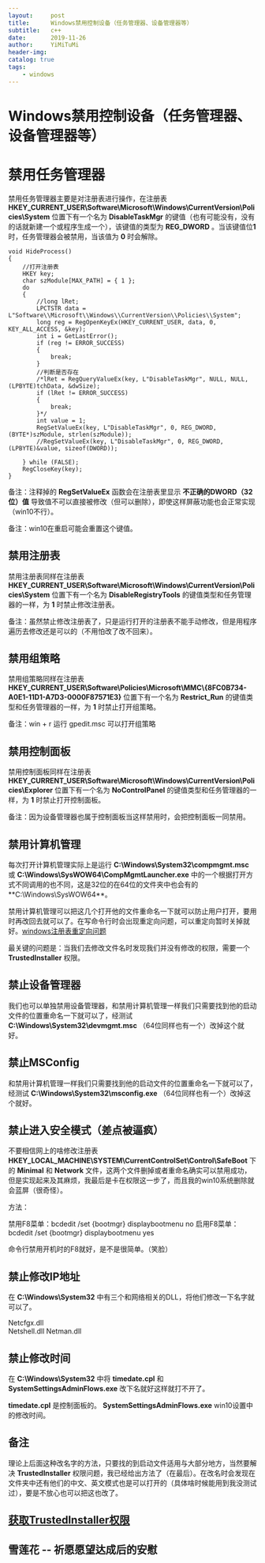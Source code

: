 ```yaml
---
layout:     post
title:      Windows禁用控制设备（任务管理器、设备管理器等）
subtitle:   c++
date:       2019-11-26
author:     YiMiTuMi
header-img: 
catalog: true
tags:
    - windows
---
```


# Windows禁用控制设备（任务管理器、设备管理器等）

# 禁用任务管理器

禁用任务管理器主要是对注册表进行操作，在注册表 **HKEY_CURRENT_USER\Software\Microsoft\Windows\CurrentVersion\Policies\System** 位置下有一个名为 **DisableTaskMgr** 的键值（也有可能没有，没有的话就新建一个或程序生成一个），该键值的类型为 **REG_DWORD** 。当该键值位**1**时，任务管理器会被禁用，当该值为 **0** 时会解除。

	void HideProcess()
	{
		//打开注册表
		HKEY key;
		char szModule[MAX_PATH] = { 1 };
		do 
		{
			//long lRet;
			LPCTSTR data = L"Software\\Microsoft\\Windows\\CurrentVersion\\Policies\\System";
			long reg = RegOpenKeyEx(HKEY_CURRENT_USER, data, 0, KEY_ALL_ACCESS, &key);
			int i = GetLastError();
			if (reg != ERROR_SUCCESS)
			{
				break;
			}
			//判断是否存在	
			/*lRet = RegQueryValueEx(key, L"DisableTaskMgr", NULL, NULL, (LPBYTE)tchData, &dwSize);
			if (lRet != ERROR_SUCCESS)
			{
				break;
			}*/
			int value = 1;
			RegSetValueEx(key, L"DisableTaskMgr", 0, REG_DWORD, (BYTE*)szModule, strlen(szModule));
		    //RegSetValueEx(key, L"DisableTaskMgr", 0, REG_DWORD, (LPBYTE)&value, sizeof(DWORD));
	
		} while (FALSE);
		RegCloseKey(key);
	}

备注：注释掉的 **RegSetValueEx** 函数会在注册表里显示 **不正确的DWORD（32位）值** 导致值不可以直接被修改（但可以删除），即使这样屏蔽功能也会正常实现（win10不行）。

备注：win10在重启可能会重置这个键值。

## 禁用注册表

禁用注册表同样在注册表 **HKEY_CURRENT_USER\Software\Microsoft\Windows\CurrentVersion\Policies\System** 位置下有一个名为 **DisableRegistryTools** 的键值类型和任务管理器的一样，为 **1** 时禁止修改注册表。

备注：虽然禁止修改注册表了，只是运行打开的注册表不能手动修改，但是用程序遍历去修改还是可以的（不用怕改了改不回来）。

## 禁用组策略

禁用组策略同样在注册表 **HKEY_CURRENT_USER\Software\\Policies\\Microsoft\\MMC\\{8FC0B734-A0E1-11D1-A7D3-0000F87571E3}** 位置下有一个名为 **Restrict_Run** 的键值类型和任务管理器的一样，为 **1** 时禁止打开组策略。

备注：win + r 运行 gpedit.msc 可以打开组策略

## 禁用控制面板

禁用控制面板同样在注册表 **HKEY_CURRENT_USER\Software\\Microsoft\\Windows\\CurrentVersion\\Policies\\Explorer** 位置下有一个名为 **NoControlPanel** 的键值类型和任务管理器的一样，为 **1** 时禁止打开控制面板。

备注：因为设备管理器也属于控制面板当这样禁用时，会把控制面板一同禁用。

## 禁用计算机管理

每次打开计算机管理实际上是运行 **C:\Windows\System32\compmgmt.msc** 或 
**C:\Windows\SysWOW64\CompMgmtLauncher.exe** 中的一个根据打开方式不同调用的也不同，这是32位的在64位的文件夹中也会有的 **C:\Windows\SysWOW64\**。

禁用计算机管理可以把这几个打开他的文件重命名一下就可以防止用户打开，要用时再改回去就可以了。在写命令行时会出现重定向问题，可以重定向暂时关掉就好。[windows注册表重定向问题](http://yimitumi.com/2019/04/17/windows注册表重定向问题/)

最关键的问题是：当我们去修改文件名时发现我们并没有修改的权限，需要一个 **TrustedInstaller** 权限。

## 禁止设备管理器

我们也可以单独禁用设备管理器，和禁用计算机管理一样我们只需要找到他的启动文件的位置重命名一下就可以了，经测试 **C:\Windows\System32\devmgmt.msc** （64位同样也有一个）改掉这个就好。

## 禁止MSConfig

和禁用计算机管理一样我们只需要找到他的启动文件的位置重命名一下就可以了，经测试 **C:\Windows\System32\msconfig.exe** （64位同样也有一个）改掉这个就好。

## 禁止进入安全模式（差点被逼疯）

不要相信网上的啥修改注册表 **HKEY_LOCAL_MACHINE\SYSTEM\CurrentControlSet\Control\SafeBoot** 下的 **Minimal** 和 **Network** 文件，这两个文件删掉或者重命名确实可以禁用成功，但是实现起来及其麻烦，我最后是卡在权限这一步了，而且我的win10系统删除就会蓝屏（很奇怪）。

方法：

禁用F8菜单：bcdedit /set {bootmgr} displaybootmenu no
启用F8菜单：bcdedit /set {bootmgr} displaybootmenu yes

命令行禁用开机时的F8就好，是不是很简单。（笑脸）

## 禁止修改IP地址

在 **C:\Windows\System32** 中有三个和网络相关的DLL，将他们修改一下名字就可以了。

Netcfgx.dll  
Netshell.dll 
Netman.dll

## 禁止修改时间

在 **C:\Windows\System32** 中将 **timedate.cpl** 和 **SystemSettingsAdminFlows.exe** 改下名就好这样就打不开了。

**timedate.cpl** 是控制面板的。
**SystemSettingsAdminFlows.exe** win10设置中的修改时间。

## 备注

理论上后面这种改名字的方法，只要找的到启动文件适用与大部分地方，当然要解决 **TrustedInstaller** 权限问题，我已经给出方法了（在最后）。在改名时会发现在文件夹中还有他们的中文、英文模式也是可以打开的（具体啥时候能用到我没测试过），要是不放心也可以把这也改了。

## [获取TrustedInstaller权限](http://yimitumi.com/2019/11/26/获取TrustedInstaller权限/)

## 雪莲花 -- 祈愿愿望达成后的安慰 
